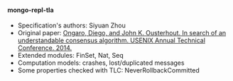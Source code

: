 #### mongo-repl-tla
- Specification's authors: Siyuan Zhou
- Original paper: <a href="https://raft.github.io/raft.pdf">Ongaro, Diego, and John K. Ousterhout. In search of an understandable consensus algorithm. USENIX Annual Technical Conference. 2014.</a>
- Extended modules: FinSet, Nat, Seq
- Computation models: crashes, lost/duplicated messages
- Some properties checked with TLC: NeverRollbackCommitted


